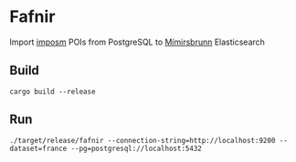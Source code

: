 # Fafnir

Import [imposm](https://github.com/omniscale/imposm3) POIs from PostgreSQL to [Mímirsbrunn](https://github.com/CanalTP/mimirsbrunn/) Elasticsearch 


## Build

`cargo build --release`


## Run

`./target/release/fafnir --connection-string=http://localhost:9200 --dataset=france --pg=postgresql://localhost:5432`
